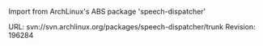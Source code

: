 Import from ArchLinux's ABS package 'speech-dispatcher'

URL: svn://svn.archlinux.org/packages/speech-dispatcher/trunk
Revision: 196284
